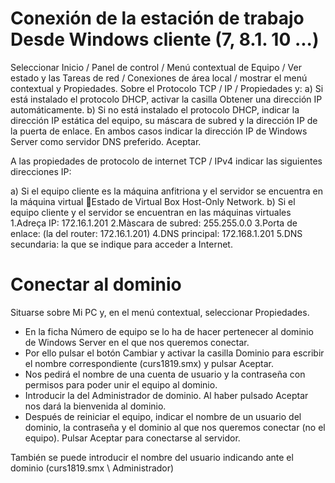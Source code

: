# Conexión de la estación de trabajo Desde Windows cliente (7, 8.1. 10 ...) 

Seleccionar Inicio / Panel de control / Menú contextual de Equipo / Ver estado y las Tareas de red / Conexiones de área local / mostrar el menú contextual y Propiedades. 
Sobre el Protocolo TCP / IP / Propiedades y: 
a) Si está instalado el protocolo DHCP, activar la casilla Obtener una dirección IP automáticamente. 
b) Si no está instalado el protocolo DHCP, indicar la dirección IP estática del equipo, su máscara de subred y la dirección IP de la puerta de enlace. 
En ambos casos indicar la dirección IP de Windows Server como servidor DNS preferido. Aceptar. 

A las propiedades de protocolo de internet TCP / IPv4 indicar las siguientes direcciones IP: 

a) Si el equipo cliente es la máquina anfitriona y el servidor se encuentra en la máquina virtual Estado de Virtual Box Host-Only Network. 
b) Si el equipo cliente y el servidor se encuentran en las máquinas virtuales 
1.Adreça IP: 172.16.1.201 
2.Màscara de subred: 255.255.0.0 
3.Porta de enlace: (la del router: 172.16.1.201) 
4.DNS principal: 172.168.1.201 
5.DNS secundaria: la que se indique para acceder a Internet. 

# Conectar al dominio

Situarse sobre Mi PC y, en el menú contextual, seleccionar Propiedades. 
- En la ficha Número de equipo se lo ha de hacer pertenecer al dominio de Windows Server en el que nos queremos conectar. 
- Por ello pulsar el botón Cambiar y activar la casilla Dominio para escribir el nombre correspondiente (curs1819.smx) y pulsar Aceptar. 
- Nos pedirá el nombre de una cuenta de usuario y la contraseña con permisos para poder unir el equipo al dominio. 
- Introducir la del Administrador de dominio. Al haber pulsado Aceptar nos dará la bienvenida al dominio. 
- Después de reiniciar el equipo, indicar el nombre de un usuario del dominio, la contraseña y el dominio al que nos queremos conectar (no el equipo). Pulsar Aceptar para conectarse al servidor. 

También se puede introducir el nombre del usuario indicando ante el dominio (curs1819.smx \ Administrador)
